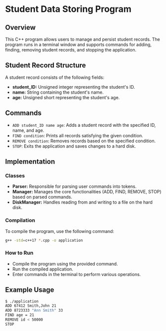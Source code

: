 # Student Data Storing Program

## Overview

This C++ program allows users to manage and persist student records. The program runs in a terminal window and supports commands for adding, finding, removing student records, and stopping the application.

## Student Record Structure

A student record consists of the following fields:

- **student_ID:** Unsigned integer representing the student's ID.
- **name:** String containing the student's name.
- **age:** Unsigned short representing the student's age.
  
## Commands

- `ADD student_ID name age`: Adds a student record with the specified ID, name, and age.
- `FIND condition`: Prints all records satisfying the given condition.
- `REMOVE condition`: Removes records based on the specified condition.
- `STOP`: Exits the application and saves changes to a hard disk.

## Implementation

### Classes

- **Parser:** Responsible for parsing user commands into tokens.
- **Manager:** Manages the core functionalities (ADD, FIND, REMOVE, STOP) based on parsed commands.
- **DiskManager:** Handles reading from and writing to a file on the hard disk.

### Compilation

To compile the program, use the following command:

```bash
g++ -std=c++17 *.cpp -o application
```

### How to Run
- Compile the program using the provided command.
- Run the compiled application.
- Enter commands in the terminal to perform various operations.

## Example Usage

```bash
$ ./application
ADD 67412 Smith,John 21
ADD 8723333 "Ann Smith" 33
FIND age = 21
REMOVE id < 50000
STOP
```


